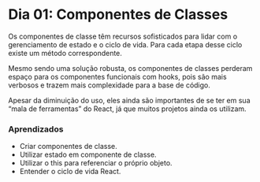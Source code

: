 # Dia 01: Componentes de Classes

Os componentes de classe têm recursos sofisticados para lidar com o gerenciamento de estado e o ciclo de vida. Para cada etapa desse ciclo existe um método correspondente.

Mesmo sendo uma solução robusta, os componentes de classes perderam espaço para os componentes funcionais com hooks, pois são mais verbosos e trazem mais complexidade para a base de código.

Apesar da diminuição do uso, eles ainda são importantes de se ter em sua “mala de ferramentas” do React, já que muitos projetos ainda os utilizam.

### Aprendizados

- Criar componentes de classe.
- Utilizar estado em componente de classe.
- Utilizar o this para referenciar o próprio objeto.
- Entender o ciclo de vida React.